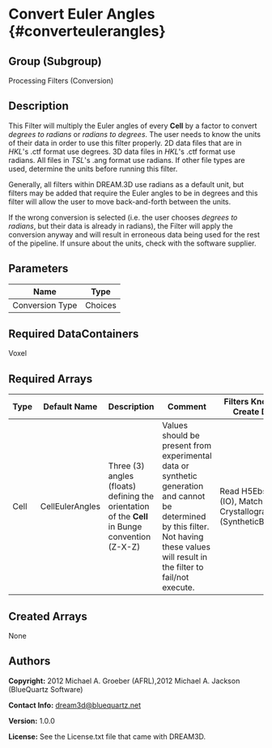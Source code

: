 Convert Euler Angles {#converteulerangles}
======

## Group (Subgroup) ##
Processing Filters (Conversion)

## Description ##
This Filter will multiply the Euler angles of every **Cell** by a factor to convert *degrees to radians* or *radians to degrees*.  The user needs to know the units of their data in order to use this filter properly. 2D data files that are in *HKL*'s .ctf format use degrees. 3D data files in *HKL*'s .ctf format use radians. All files in *TSL*'s .ang format use radians. If other file types are used, determine the units before running this filter.  

Generally, all filters within DREAM.3D use radians as a default unit, but filters may be added that require the Euler angles to be in degrees and this filter will allow the user to move back-and-forth between the units.

If the wrong conversion is selected (i.e. the user chooses *degrees to radians*, but their data is already in radians), the Filter will apply the conversion anyway and will result in erroneous data being used for the rest of the pipeline. If unsure about the units, check with the software supplier. 

## Parameters ##

| Name | Type |
|------|------|
| Conversion Type | Choices |

## Required DataContainers ##
Voxel

## Required Arrays ##

| Type | Default Name | Description | Comment | Filters Known to Create Data
|------|--------------|-------------|---------|-----|
| Cell | CellEulerAngles | Three (3) angles (floats) defining the orientation of the **Cell** in Bunge convention (Z-X-Z) | Values should be present from experimental data or synthetic generation and cannot be determined by this filter. Not having these values will result in the filter to fail/not execute. | Read H5Ebsd File (IO), Match Crystallography (SyntheticBuilding) |

## Created Arrays ##
None

## Authors ##

**Copyright:** 2012 Michael A. Groeber (AFRL),2012 Michael A. Jackson (BlueQuartz Software)

**Contact Info:** dream3d@bluequartz.net

**Version:** 1.0.0

**License:**  See the License.txt file that came with DREAM3D.



